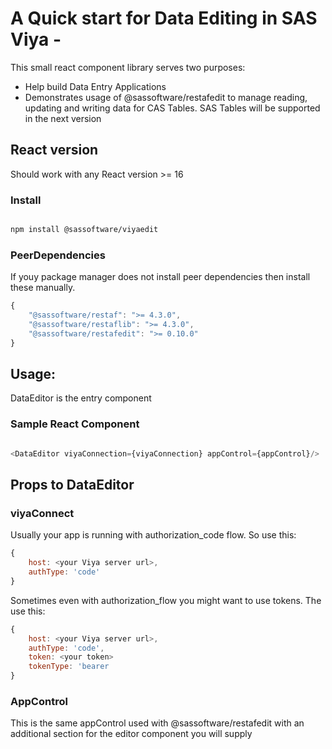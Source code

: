 # A Quick start for Data Editing in SAS Viya - 

This small react component library serves two purposes:

- Help build Data Entry Applications 
- Demonstrates usage of @sassoftware/restafedit to manage reading, updating and writing data for CAS Tables.
    SAS Tables will be supported in the next version

## React version

Should work with any  React version >= 16

### Install

```sh

npm install @sassoftware/viyaedit

```

### PeerDependencies

If youy package manager does not install peer dependencies then install these manually.

```js
{
    "@sassoftware/restaf": ">= 4.3.0",
    "@sassoftware/restaflib": ">= 4.3.0",
    "@sassoftware/restafedit": ">= 0.10.0"
}

```

## Usage:

DataEditor is the entry component

### Sample React Component

```js

<DataEditor viyaConnection={viyaConnection} appControl={appControl}/>

```

## Props to DataEditor

### viyaConnect

Usually your app is running with authorization_code flow. So use this:

```js
{
    host: <your Viya server url>,
    authType: 'code'
}
```

Sometimes even with authorization_flow you might want to use tokens. The use this:

```js
{
    host: <your Viya server url>,
    authType: 'code',
    token: <your token>
    tokenType: 'bearer
}
```

### AppControl

This is the same appControl used with @sassoftware/restafedit with an additional section for the editor component you will supply
